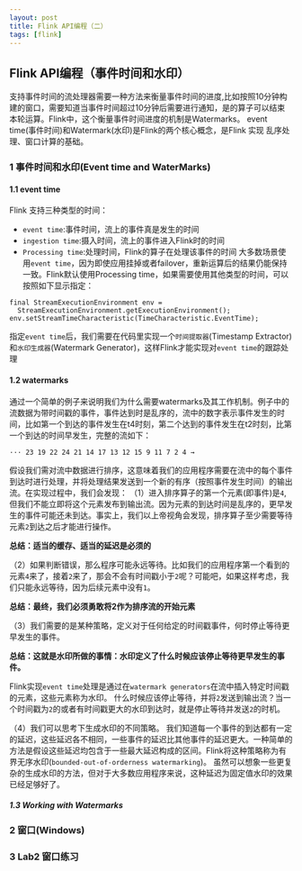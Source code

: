 ```yaml
---
layout: post
title: Flink API编程（二）
tags: [flink]
---
```


## Flink API编程（事件时间和水印）
支持事件时间的流处理器需要一种方法来衡量事件时间的进度,比如按照10分钟构建的窗口，需要知道当事件时间超过10分钟后需要进行通知，是的算子可以结束本轮运算。Flink中，这个衡量事件时间进度的机制是Watermarks。
event time(事件时间)和Watermark(水印)是Flink的两个核心概念，是Flink 实现 乱序处理、窗口计算的基础。

### 1 事件时间和水印(Event time and WaterMarks)
#### 1.1 event time
Flink 支持三种类型的时间：
* `event time`:事件时间，流上的事件真是发生的时间
* `ingestion time`:摄入时间，流上的事件进入Flink时的时间
* `Processing time`:处理时间，Flink的算子在处理该事件的时间
大多数场景使用`event time`，因为即使应用挂掉或者failover，重新运算后的结果仍能保持一致。Flink默认使用Processing time，如果需要使用其他类型的时间，可以按照如下显示指定：

```
final StreamExecutionEnvironment env =
  StreamExecutionEnvironment.getExecutionEnvironment();
env.setStreamTimeCharacteristic(TimeCharacteristic.EventTime);

```
指定`event time`后，我们需要在代码里实现一个`时间提取器`(Timestamp Extractor)和`水印生成器`(Watermark Generator)，这样Flink才能实现对`event time`的跟踪处理 

#### 1.2 watermarks
通过一个简单的例子来说明我们为什么需要watermarks及其工作机制。例子中的流数据为带时间戳的事件，事件达到时是乱序的，流中的数字表示事件发生的时间，比如第一个到达的事件发生在t4时刻，第二个达到的事件发生在t2时刻，比第一个到达的时间早发生，完整的流如下：
```
··· 23 19 22 24 21 14 17 13 12 15 9 11 7 2 4 →
``` 
假设我们需对流中数据进行排序，这意味着我们的应用程序需要在流中的每个事件到达时进行处理，并将处理结果发送到一个新的有序（按照事件发生时间）的输出流。在实现过程中，我们会发现：
（1）进入排序算子的第一个元素(即事件)是`4`,但我们不能立即将这个元素发布到输出流。因为元素的到达时间是乱序的，更早发生的事件可能还未到达。事实上，我们以上帝视角会发现，排序算子至少需要等待元素`2`到达之后才能进行操作。

**总结：适当的缓存、适当的延迟是必须的**

（2）如果判断错误，那么程序可能永远等待。比如我们的应用程序第一个看到的元素`4`来了，接着`2`来了，那会不会有时间戳小于`2`呢？可能吧，如果这样考虑，我们只能永远等待，因为后续元素中没有`1`。

**总结：最终，我们必须勇敢将2作为排序流的开始元素**

（3）我们需要的是某种策略，定义对于任何给定的时间戳事件，何时停止等待更早发生的事件。

**总结：这就是水印所做的事情：水印定义了什么时候应该停止等待更早发生的事件。** 

   Flink实现`event time`处理是通过在`watermark generators`在流中插入特定时间戳的元素，这些元素称为水印。
   什么时候应该停止等待，并将`2`发送到输出流？当一个时间戳为`2`的或者有时间戳更大的水印到达时，就是停止等待并发送`2`的时机。

（4）我们可以思考下生成水印的不同策略。
   我们知道每一个事件的到达都有一定的延迟，这些延迟各不相同，一些事件的延迟比其他事件的延迟更大。一种简单的方法是假设这些延迟均包含于一些最大延迟构成的区间。Flink将这种策略称为有界无序水印(`bounded-out-of-orderness watermarking`)。
   虽然可以想象一些更复杂的生成水印的方法，但对于大多数应用程序来说，这种延迟为固定值水印的效果已经足够好了。

##### 1.3 Working with Watermarks


### 2 窗口(Windows)

### 3 Lab2 窗口练习